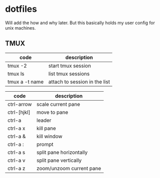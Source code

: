 # dotfiles

Will add the how and why later. But this basically holds my user config for unix machines.

## TMUX

| code              | description                       |
|---                |---                                |
| tmux -2           | start tmux session                |
| tmux ls           | list tmux sessions                |
| tmux a -t name    | attach to session in the list     |

| code              | description                       |
|---                |---                                |
| ctrl-arrow        | scale current pane                |
| ctrl-[hjkl]       | move to pane                      |
| ctrl-a            | leader                            |
| ctrl-a x          | kill pane                         |
| ctrl-a &          | kill window                       |
| ctrl-a :          | prompt                            |
| ctrl-a s          | split pane horizontally           |
| ctrl-a v          | split pane vertically             |
| ctrl-a z          | zoom/unzoom current pane          |
